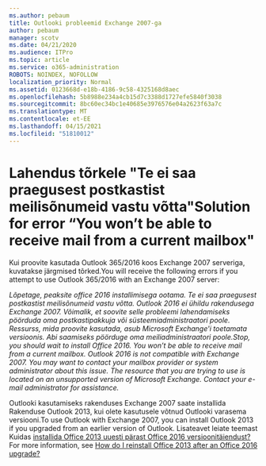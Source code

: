 ```yaml
---
ms.author: pebaum
title: Outlooki probleemid Exchange 2007-ga
author: pebaum
manager: scotv
ms.date: 04/21/2020
ms.audience: ITPro
ms.topic: article
ms.service: o365-administration
ROBOTS: NOINDEX, NOFOLLOW
localization_priority: Normal
ms.assetid: 0123668d-e18b-4186-9c58-4325168d8aec
ms.openlocfilehash: 5b8988e234a4cb15d7c3388d1727efe5840f3038
ms.sourcegitcommit: 8bc60ec34bc1e40685e3976576e04a2623f63a7c
ms.translationtype: MT
ms.contentlocale: et-EE
ms.lasthandoff: 04/15/2021
ms.locfileid: "51810012"
---
```

# <a name="solution-for-error-you-wont-be-able-to-receive-mail-from-a-current-mailbox"></a><span data-ttu-id="187f0-102">Lahendus tõrkele "Te ei saa praegusest postkastist meilisõnumeid vastu võtta"</span><span class="sxs-lookup"><span data-stu-id="187f0-102">Solution for error “You won’t be able to receive mail from a current mailbox"</span></span>
<span data-ttu-id="187f0-103">Kui proovite kasutada Outlook 365/2016 koos Exchange 2007 serveriga, kuvatakse järgmised tõrked.</span><span class="sxs-lookup"><span data-stu-id="187f0-103">You will receive the following errors if you attempt to use Outlook 365/2016 with an Exchange 2007 server:</span></span>

<span data-ttu-id="187f0-104">*Lõpetage, peaksite office 2016 installimisega ootama. Te ei saa praegusest postkastist meilisõnumeid vastu võtta. Outlook 2016 ei ühildu rakendusega Exchange 2007. Võimalik, et soovite selle probleemi lahendamiseks pöörduda oma postkastipakkuja või süsteemiadministraatori poole. Ressurss, mida proovite kasutada, asub Microsoft Exchange'i toetamata versioonis. Abi saamiseks pöörduge oma meiliadministraatori poole.*</span><span class="sxs-lookup"><span data-stu-id="187f0-104">*Stop, you should wait to install Office 2016. You won’t be able to receive mail from a current mailbox. Outlook 2016 is not compatible with Exchange 2007. You may want to contact your mailbox provider or system administrator about this issue. The resource that you are trying to use is located on an unsupported version of Microsoft Exchange. Contact your e-mail administrator for assistance.*</span></span>

<span data-ttu-id="187f0-105">Outlooki kasutamiseks rakenduses Exchange 2007 saate installida Rakenduse Outlook 2013, kui olete kasutusele võtnud Outlooki varasema versiooni.</span><span class="sxs-lookup"><span data-stu-id="187f0-105">To use Outlook with Exchange 2007, you can install Outlook 2013 if you upgraded from an earlier version of Outlook.</span></span> <span data-ttu-id="187f0-106">Lisateavet leiate teemast Kuidas [installida Office 2013 uuesti pärast Office 2016 versioonitäiendust?](https://support.office.com/article/a6ca92f4-cbb4-4609-9fdb-f8d3dd6812f3)</span><span class="sxs-lookup"><span data-stu-id="187f0-106">For more information, see [How do I reinstall Office 2013 after an Office 2016 upgrade?](https://support.office.com/article/a6ca92f4-cbb4-4609-9fdb-f8d3dd6812f3)</span></span>